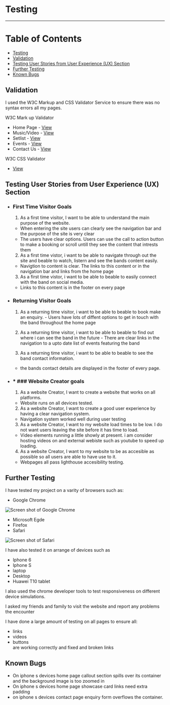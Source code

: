 # Testing <a id="testing"></a>
-----
# Table of Contents

* [Testing](#testing)
* [Validation](#validation)
* [Testing User Stories from User Experience (UX) Section](#user)
* [Further Testing](#ftesting)
* [Known Bugs](#bugs)

## Validation <a id="validation"></a>
I used the W3C Markup and CSS Validator Service to ensure there was no syntax errors all my pages.

W3C Mark up Validator
 * Home Page - [View](https://validator.w3.org/nu/?doc=https%3A%2F%2Fdeandodds.github.io%2Fmilestoneprojectone%2Findex.html)
 * Music/Video - [View](https://validator.w3.org/nu/?doc=https%3A%2F%2Fdeandodds.github.io%2Fmilestoneprojectone%2Fmedia.html)
 * Setlist - [View](https://validator.w3.org/nu/?doc=https%3A%2F%2Fdeandodds.github.io%2Fmilestoneprojectone%2Fsetlist.html) 
 * Events - [View](https://validator.w3.org/nu/?doc=https%3A%2F%2Fdeandodds.github.io%2Fmilestoneprojectone%2Fevents.html)
 * Contact Us - [View](https://validator.w3.org/nu/?doc=https%3A%2F%2Fdeandodds.github.io%2Fmilestoneprojectone%2Fcontacts.html)

W3C CSS Validator
 * [View](https://jigsaw.w3.org/css-validator/validator?uri=https%3A%2F%2Fdeandodds.github.io%2Fmilestoneprojectone%2F&profile=css3svg&usermedium=all&warning=1&vextwarning=&lang=en)

## Testing User Stories from User Experience (UX) Section <a id="user"></a>

   * ### First Time Visitor Goals
      1. As a first time visitor, I want to be able to understand the main purpose of the website.
       - When entering the site users can clearly see the navigation bar and the purpose of the site is very clear
       - The users have clear options. Users can use the call to action button to make a booking or scroll untill they see the content that intrests them

      2. As a first time vistor, i want to be able to navigate through out the site and beable to watch, listern and see the bands content easily.
       - Navigtion to content is clear. The links to this content or in the navigation bar and links from the home page
   
      3.  As a first time vistor, i want to be able to beable to easily connect with the band on social media.
       -  Links to this content is in the footer on every page  

 * ### Returning Visitor Goals
      1. As a returning time visitor, i want to be able to beable to book make an enquiry.
       - Users have lots of diffent options to get in touch with the band throughout the home page

      2. As a returning time visitor, i want to be able to beable to find out where i can see the band in the future
       - There are clear links in the navigation to a upto date list of events featuring the band 
        
      3. As a returning time visitor, i want to be able to beable to see the band contact information.
      - the bands contact details are displayed in the footer of every page. 
 
 * ### * ### Website Creator goals
      1. As a website Creator, I want to create a website that works on all platforms.
      - Website runs on all devices tested.

      2. As a website Creator, I want to create a good user experience by having a clear navigation system.
      - Navigation system worked well during user testing 

      3. As a website Creator, I want to my website load times to be low. I do not want users leaving the site before it has time to load.
      - Video elements running a little showly at present. i am consider hosting videos on and external webiste such as youtube to speed up loading.

      4. As a website Creator, I want to my website to be as accesible as possible so all users are able to have use to it.
      - Webpages all pass lighthouse accesibility testing.

## Further Testing <a id="ftesting"></a>

I have tested my project on a varity of browsers such as:
  * Google Chrome 

  ![Screen shot of Google Chrome](wireframes/design/chrome-screenshot.png)
  * Microsoft Egde
  * Firefox 
  * Safari

  ![Screen shot of Safari](wireframes/design/safari-screenshot.png)

I have also tested it on arrange of devices such as
  * Iphone 6
  * Iphone S
  * laptop 
  * Desktop
  * Huawei T10 tablet

I also used the chrome developer tools to test responsiveness on different device simulations.

I asked my friends and family to visit the website and report any problems the encounter 

I have done a large amount of testing on all pages to ensure all:
  * links 
  * videos 
  * buttons  
are working correctly and fixed and broken links 

## Known Bugs <a id="bugs"></a>
* On iphone s devices home page callout section spills over its container and the background image is too zoomed in 
* On iphone s devices home page showcase card links need extra padding
* on iphone s devices contact page enquiry form overflows the container.